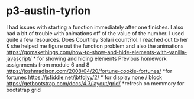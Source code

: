 # p3-austin-tyrion
I had issues with starting a function immediately after one finishes. I also had a bit of trouble with animations off of the value of the number.
I used quite a few resources.
Does Courtney Solari count?lol.  I reached out to her & she helped me figure out the function problem and also the animations
https://gomakethings.com/how-to-show-and-hide-elements-with-vanilla-javascript/  * for showing and hiding elements
Previous homework assignments from module 6 and 8 
https://joshmadison.com/2008/04/20/fortune-cookie-fortunes/ *for fortunes 
https://jsfiddle.net/jbtfdjyy/2/ * for display none / block 
https://getbootstrap.com/docs/4.3/layout/grid/ *refresh on memmory for bootstrap grid
